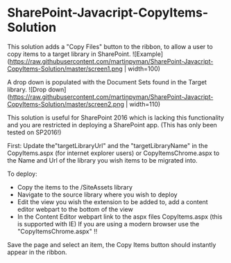 # SharePoint-Javacript-CopyItems-Solution
This solution adds a "Copy Files" button to the ribbon, to allow a user to copy items to a target library in SharePoint.
![Example](https://raw.githubusercontent.com/martinpyman/SharePoint-Javacript-CopyItems-Solution/master/screen1.png | width=100)

A drop down is populated with the Document Sets found in the Target library.
![Drop down](https://raw.githubusercontent.com/martinpyman/SharePoint-Javacript-CopyItems-Solution/master/screen2.png | width=110)

This solution is useful for SharePoint 2016 which is lacking this functionality and you are restricted in deploying a SharePoint app.
(This has only been tested on SP2016!)

First:
Update the"targetLibraryUrl" and the "targetLibraryName" in the CopyItems.aspx (for internet explorer users) or CopyItemsChrome.aspx to the Name and Url of the library you wish items to be migrated into. 

To deploy:
- Copy the items to the /SiteAssets library
- Navigate to the source library where you wish to deploy
- Edit the view you wish the extension to be added to, add a content editor webpart to the bottom of the view
- In the Content Editor webpart link to the aspx files CopyItems.aspx (this is supported with IE)
If you are using a modern browser use the "CopyItemsChrome.aspx"  !! 

Save the page and select an item, the Copy Items button should instantly appear in the ribbon.

